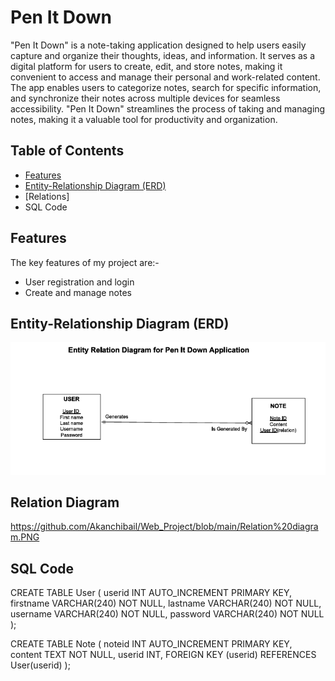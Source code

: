# Pen It Down

"Pen It Down" is a note-taking application designed to help users easily capture and organize their thoughts, ideas, and information. It serves as a digital platform for users to create, edit, and store notes, making it convenient to access and manage their personal and work-related content. The app enables users to categorize notes, search for specific information, and synchronize their notes across multiple devices for seamless accessibility. "Pen It Down" streamlines the process of taking and managing notes, making it a valuable tool for productivity and organization.

## Table of Contents

- [Features](#features)
- [Entity-Relationship Diagram (ERD)](#entity-relationship-diagram-erd)
- [Relations]
- SQL Code

## Features

The key features of my project are:-
- User registration and login
- Create and manage notes


## Entity-Relationship Diagram (ERD)
![ERD](https://github.com/Akanchibail/Web_Project/blob/main/ERD.PNG)

## Relation Diagram
https://github.com/Akanchibail/Web_Project/blob/main/Relation%20diagram.PNG

## SQL Code
CREATE TABLE User (
    userid INT AUTO_INCREMENT PRIMARY KEY,
    firstname VARCHAR(240) NOT NULL,
    lastname VARCHAR(240) NOT NULL,
    username VARCHAR(240) NOT NULL,
    password VARCHAR(240) NOT NULL
);


CREATE TABLE Note (
    noteid INT AUTO_INCREMENT PRIMARY KEY,
    content TEXT NOT NULL,
    userid INT,
    FOREIGN KEY (userid) REFERENCES User(userid)
);





